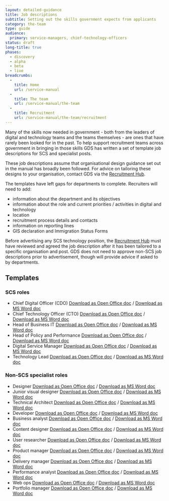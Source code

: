 ```yaml
---
layout: detailed-guidance
title: Job descriptions
subtitle: Setting out the skills government expects from applicants
category: the-team
type: guide
audience:
  primary: service-managers, chief-technology-officers
status: draft
long-title: true
phases:
  - discovery
  - alpha
  - beta
  - live
breadcrumbs:
  -
    title: Home
    url: /service-manual
  -
    title: The team
    url: /service-manual/the-team
  -
    title: Recruitment
    url: /service-manual/the-team/recruitment
---
```


Many of the skills now needed in government - both from the leaders of digital and technology teams and the teams themselves - are ones that have rarely been looked for in the past. To help support recruitment teams across government in bringing in those skills GDS has written a set of template job descriptions for SCS and specialist posts.

These job descriptions assume that organisational design guidance set out in the manual has broadly been followed. For advice on tailoring these designs to your organisation, contact GDS via the [Recruitment Hub](/service-manual/the-team/recruitment/hub.html).

The templates have left gaps for departments to complete. Recruiters will need to add:

* information about the department and its objectives
* information about the role and current priorities / activities in digital and technology
* location
* recruitment process details and contacts
* information on reporting lines
* GIS declaration and Immigration Status Forms

Before advertising any SCS technology position, the [Recruitment Hub](/service-manual/the-team/recruitment/hub.html) must have reviewed and agreed the job description after it has been tailored to a specific organisation and post. GDS does not need to approve non-SCS job descriptions prior to advertisement, though will provide advice if asked to by departments.

## Templates

### SCS roles

* Chief Digital Officer (CDO) [Download as Open Office doc](/service-manual/the-team/recruitment/CDO-applicant-pack-SM.odt) / [Download as MS Word doc](/service-manual/the-team/recruitment/CDO-applicant-pack-SM.docx)
* Chief Technology Officer (CTO) [Download as Open Office doc](/service-manual/the-team/recruitment/CTO-applicant-pack-SM.odt) / [Download as MS Word doc](/service-manual/the-team/recruitment/CTO-applicant-pack-SM.docx)
* Head of Business IT [Download as Open Office doc](/service-manual/the-team/recruitment/Head-of-Business-IT-pack-SM.odt) / [Download as MS Word doc](/service-manual/the-team/recruitment/Head-of-Business-IT-pack-SM.docx)
* Head of Policy and Performance [Download as Open Office doc](/service-manual/the-team/recruitment/Head-of-Policy-and-Performance-pack-SM.odt) / [Download as MS Word doc](/service-manual/the-team/recruitment/Head-of-Policy-and-Performance-pack-SM.docx)
* Digital Service Manager [Download as Open Office doc](/service-manual/the-team/recruitment/Service-Manager-pack-SM.odt) / [Download as MS Word doc](/service-manual/the-team/recruitment/Service-Manager-pack-SM.docx)
* Technology Lead [Download as Open Office doc](/service-manual/the-team/recruitment/Technology-Lead-pack-SM.odt) / [Download as MS Word doc](/service-manual/the-team/recruitment/Technology-Lead-pack-SM.docx)

### Non-SCS specialist roles

* Designer [Download as Open Office doc](/service-manual/the-team/recruitment/DesignerJobDescription-generic.odt) / [Download as MS Word doc](/service-manual/the-team/recruitment/DesignerJobDescription-generic.docx)
* Junior visual designer [Download as Open Office doc](/service-manual/the-team/recruitment/JuniorVisualDesigner-generic.odt) / [Download as MS Word doc](/service-manual/the-team/recruitment/JuniorVisualDesigner-generic.docx)
* Technical Architect [Download as Open Office doc](/service-manual/the-team/recruitment/Technicalarchitect-generic.odt) / [Download as MS Word doc](/service-manual/the-team/recruitment/Technicalarchitect-generic.docx)
* Developer [Download as Open Office doc](/service-manual/the-team/recruitment/Developer-generic.odt) / [Download as MS Word doc](/service-manual/the-team/recruitment/Developer-generic.docx)
* Business analyst [Download as Open Office doc](/service-manual/the-team/recruitment/Businessanalyst-generic.odt) / [Download as MS Word doc](/service-manual/the-team/recruitment/Businessanalyst-generic.docx)
* Content designer [Download as Open Office doc](/service-manual/the-team/recruitment/Contentdesigners-generic.odt) / [Download as MS Word doc](/service-manual/the-team/recruitment/Contentdesigners-generic.docx)
* User researcher [Download as Open Office doc](/service-manual/the-team/recruitment/Userresearcher-generic.odt) / [Download as MS Word doc](/service-manual/the-team/recruitment/Userresearcher-generic.docx)
* Product manager [Download as Open Office doc](/service-manual/the-team/recruitment/ProductManager-generic.odt) / [Download as MS Word doc](/service-manual/the-team/recruitment/ProductManager-generic.docx)
* Delivery manager [Download as Open Office doc](/service-manual/the-team/recruitment/DeliveryManager-generic.odt) / [Download as MS Word doc](/service-manual/the-team/recruitment/DeliveryManager-generic.docx)
* Performance analyst [Download as Open Office doc](/service-manual/the-team/recruitment/Digitalperformanceanalyst-generic.odt) / [Download as MS Word doc](/service-manual/the-team/recruitment/Digitalperformanceanalyst-generic.docx)
* Web ops [Download as Open Office doc](/service-manual/the-team/recruitment/WebOps-generic.odt) / [Download as MS Word doc](/service-manual/the-team/recruitment/WebOps-generic.docx)
* Portfolio manager [Download as Open Office doc](/service-manual/the-team/recruitment/PortfolioManager-generic.odt) / [Download as MS Word doc](/service-manual/the-team/recruitment/PortfolioManager-generic.docx)
